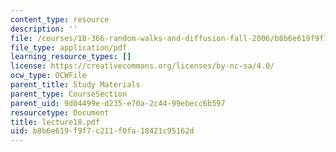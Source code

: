 ```yaml
---
content_type: resource
description: ''
file: /courses/18-366-random-walks-and-diffusion-fall-2006/b8b6e619f9f7c211f0fa18421c95162d_lecture18.pdf
file_type: application/pdf
learning_resource_types: []
license: https://creativecommons.org/licenses/by-nc-sa/4.0/
ocw_type: OCWFile
parent_title: Study Materials
parent_type: CourseSection
parent_uid: 9d04499e-d235-e70a-2c44-99ebecc6b597
resourcetype: Document
title: lecture18.pdf
uid: b8b6e619-f9f7-c211-f0fa-18421c95162d
---
```

